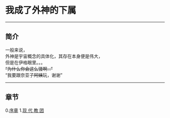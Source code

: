 # 我成了外神的下属  

---

## 简介  

一般来说，  
外神是宇宙概念的具体化，其存在本身便是伟大，  
但是在伊格眼里。。。  
~~“为什么你会这么骚啊...”~~  
“我要跟奈亚子~~阿姨~~玩，谢谢”  

---  

## 章节  

0.[序章][0]
1.[现 代 教 团][1]  

[0]:./chapters/序章.md  
[1]:./chapters/1.现代教团.md